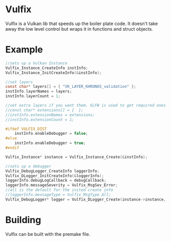 # Vulfix
Vulfix is a Vulkan lib that speeds up the boiler plate code. It doesn't take away the low level control but wraps it in functions and struct objects.

# Example

```c
//sets up a Vulkan Instance
Vulfix_Instance_CreateInfo instInfo;
Vulfix_Instance_InitCreateInfo(&instInfo);

//set layers
const char* layers[] = { "VK_LAYER_KHRONOS_validation" };
instInfo.layerNames = layers;
instInfo.layerCount = 1;

//set extra layers if you want them. GLFW is used to get required ones
//const char* extensions[] = {  };
//instInfo.extensionNames = extensions;
//instInfo.extensionCount = 1;

#ifdef VULFIX_DIST
	instInfo.enableDebugger = false;
#else
	instInfo.enableDebugger = true;
#endif

Vulfix_Instance* instance = Vulfix_Instance_Create(&instInfo);

//sets up a debugger
Vulfix_DebugLogger_CreateInfo loggerInfo;
Vulfix_DLogger_InitCreateInfo(&loggerInfo);
loggerInfo.debugLogCallback = debugCallback;
loggerInfo.messageSeverity = Vulfix_MsgSev_Error;
//all is the default for the inited create info
//loggerInfo.messageType = Vulfix_MsgType_All;
Vulfix_DebugLogger* logger = Vulfix_DLogger_Create(instance->instance, &loggerInfo);
```

# Building
Vulfix can be built with the premake file.
